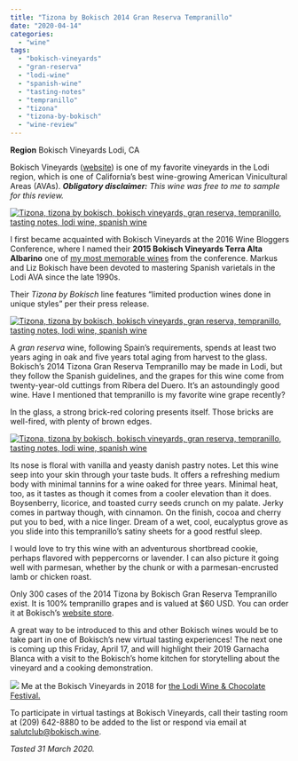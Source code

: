 ```yaml
---
title: "Tizona by Bokisch 2014 Gran Reserva Tempranillo"
date: "2020-04-14"
categories:
  - "wine"
tags:
  - "bokisch-vineyards"
  - "gran-reserva"
  - "lodi-wine"
  - "spanish-wine"
  - "tasting-notes"
  - "tempranillo"
  - "tizona"
  - "tizona-by-bokisch"
  - "wine-review"
---
```


**Region** Bokisch Vineyards Lodi, CA

Bokisch Vineyards ([website](https://www.bokischvineyards.com/)) is one of my favorite vineyards in the Lodi region, which is one of California’s best wine-growing American Vinicultural Areas (AVAs). **_Obligatory disclaimer:_** _This wine was free to me to sample for this review._

[![Tizona, tizona by bokisch, bokisch vineyards, gran reserva, tempranillo, tasting notes, lodi wine, spanish wine](https://thegourmez-wpmedia.s3.amazonaws.com/2020/04/Tizona-004-500x375.jpg)](https://thegourmez-wpmedia.s3.amazonaws.com/2020/04/Tizona-004.jpg)

I first became acquainted with Bokisch Vineyards at the 2016 Wine Bloggers Conference, where I named their **2015 Bokisch Vineyards Terra Alta Albarino** one of [my most memorable wines](https://thegourmez.com/2016/09/02/most-memorable-wines-from-the-2016-wine-bloggers-conference-part-1/) from the conference. Markus and Liz Bokisch have been devoted to mastering Spanish varietals in the Lodi AVA since the late 1990s.

Their _Tizona by Bokisch_ line features “limited production wines done in unique styles” per their press release.

[![Tizona, tizona by bokisch, bokisch vineyards, gran reserva, tempranillo, tasting notes, lodi wine, spanish wine](https://thegourmez-wpmedia.s3.amazonaws.com/2020/04/Tizona-005-375x500.jpg)](https://thegourmez-wpmedia.s3.amazonaws.com/2020/04/Tizona-005.jpg)

A _gran reserva_ wine, following Spain’s requirements, spends at least two years aging in oak and five years total aging from harvest to the glass. Bokisch’s 2014 Tizona Gran Reserva Tempranillo may be made in Lodi, but they follow the Spanish guidelines, and the grapes for this wine come from twenty-year-old cuttings from Ribera del Duero. It’s an astoundingly good wine. Have I mentioned that tempranillo is my favorite wine grape recently?

In the glass, a strong brick-red coloring presents itself. Those bricks are well-fired, with plenty of brown edges.

[![Tizona, tizona by bokisch, bokisch vineyards, gran reserva, tempranillo, tasting notes, lodi wine, spanish wine](https://thegourmez-wpmedia.s3.amazonaws.com/2020/04/Tizona-006-500x481.jpg)](https://thegourmez-wpmedia.s3.amazonaws.com/2020/04/Tizona-006.jpg)

Its nose is floral with vanilla and yeasty danish pastry notes. Let this wine seep into your skin through your taste buds. It offers a refreshing medium body with minimal tannins for a wine oaked for three years. Minimal heat, too, as it tastes as though it comes from a cooler elevation than it does. Boysenberry, licorice, and toasted curry seeds crunch on my palate. Jerky comes in partway though, with cinnamon. On the finish, cocoa and cherry put you to bed, with a nice linger. Dream of a wet, cool, eucalyptus grove as you slide into this tempranillo’s satiny sheets for a good restful sleep.

I would love to try this wine with an adventurous shortbread cookie, perhaps flavored with peppercorns or lavender. I can also picture it going well with parmesan, whether by the chunk or with a parmesan-encrusted lamb or chicken roast.

Only 300 cases of the 2014 Tizona by Bokisch Gran Reserva Tempranillo exist. It is 100% tempranillo grapes and is valued at $60 USD. You can order it at Bokisch’s [website store](https://www.bokischvineyards.com/Shop-Wines/Gran-Reserva).

A great way to be introduced to this and other Bokisch wines would be to take part in one of Bokisch’s new virtual tasting experiences! The next one is coming up this Friday, April 17, and will highlight their 2019 Garnacha Blanca with a visit to the Bokisch’s home kitchen for storytelling about the vineyard and a cooking demonstration.




<div class="caption">

[![](http://s3.amazonaws.com/thegourmez-wpmedia/2018/09/IMG_20180210_152153_425.jpg)](https://thegourmez.com/2019/01/03/lodi-wine-and-chocolate-festival-february/) Me at the Bokisch Vineyards in 2018 for [the Lodi Wine & Chocolate Festival.](https://thegourmez.com/2019/01/03/lodi-wine-and-chocolate-festival-february/)</div>


To participate in virtual tastings at Bokisch Vineyards, call their tasting room at (209) 642-8880 to be added to the list or respond via email at [salutclub@bokisch.wine](mailto:salutclub@bokisch.wine).

_Tasted 31 March 2020._
